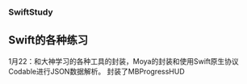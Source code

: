 ### SwiftStudy
## Swift的各种练习
1月22：和大神学习的各种工具的封装，Moya的封装和使用Swift原生协议Codable进行JSON数据解析。
封装了MBProgressHUD
